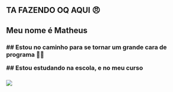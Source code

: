 ## TA FAZENDO OQ AQUI 😠

<h2> Meu nome é Matheus </h2>
<h3>
<p> ## Estou no caminho para se tornar um grande cara de programa 🤫😱
<p> ## Estou estudando na escola, e no meu curso </p>
<h3/>


![](https://media1.tenor.com/m/MHtnl9iadvgAAAAd/rikoamv-sukuna.gif)

 
 
 </html>

